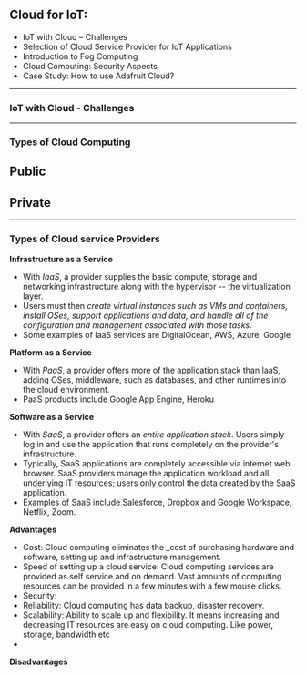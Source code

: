 ## Cloud for IoT:
- IoT with Cloud – Challenges
- Selection of Cloud Service Provider for IoT Applications
- Introduction to Fog Computing
- Cloud Computing: Security Aspects
- Case Study: How to use Adafruit Cloud?

---
### IoT with Cloud - Challenges

---
### Types of Cloud Computing
__Public__
- 
__Private__
- 


---
### Types of Cloud service Providers
__Infrastructure as a Service__
- With _IaaS_, a provider supplies the basic compute, storage and networking infrastructure along with the hypervisor -- the virtualization layer.
- Users must then _create virtual instances such as VMs and containers, install OSes, support applications and data, and handle all of the configuration and management associated with those tasks_.
- Some examples of IaaS services are DigitalOcean, AWS, Azure, Google

__Platform as a Service__
- With _PaaS_, a provider offers more of the application stack than IaaS, adding OSes, middleware, such as databases, and other runtimes into the cloud environment.
- PaaS products include Google App Engine, Heroku

__Software as a Service__
- With _SaaS_, a provider offers an _entire application stack_. Users simply log in and use the application that runs completely on the provider's infrastructure.
- Typically, SaaS applications are completely accessible via internet web browser. SaaS providers manage the application workload and all underlying IT resources; users only control the data created by the SaaS application.
- Examples of SaaS include Salesforce, Dropbox and Google Workspace, Netflix, Zoom.

__Advantages__
- Cost: Cloud computing eliminates the _cost of purchasing hardware and software, setting up and infrastructure management.
- Speed of setting up a cloud service: Cloud computing services are provided as self service and on demand. Vast amounts of computing resources can be provided in a few minutes with a few mouse clicks.
- Security:  
- Reliability: Cloud computing has data backup, disaster recovery.
- Scalability: Ability  to scale up and flexibility. It means increasing and decreasing IT resources are easy on cloud computing. Like power, storage, bandwidth etc
-  

__Disadvantages__
